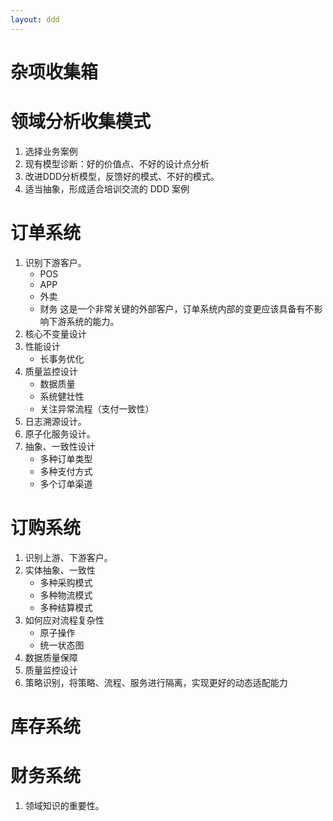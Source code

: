 ```yaml
---
layout: ddd
---
```


# 杂项收集箱

# 领域分析收集模式
1. 选择业务案例
2. 现有模型诊断：好的价值点、不好的设计点分析
3. 改进DDD分析模型，反馈好的模式、不好的模式。
4. 适当抽象，形成适合培训交流的 DDD 案例

# 订单系统
1. 识别下游客户。
    - POS
    - APP
    - 外卖
    - 财务 这是一个非常关键的外部客户，订单系统内部的变更应该具备有不影响下游系统的能力。
2. 核心不变量设计
3. 性能设计
    - 长事务优化
4. 质量监控设计
    - 数据质量
    - 系统健壮性
    - 关注异常流程（支付一致性）
5. 日志溯源设计。
6. 原子化服务设计。
7. 抽象、一致性设计
    - 多种订单类型
    - 多种支付方式
    - 多个订单渠道

# 订购系统
1. 识别上游、下游客户。
2. 实体抽象、一致性
    - 多种采购模式
    - 多种物流模式
    - 多种结算模式
3. 如何应对流程复杂性
    - 原子操作
    - 统一状态图
4. 数据质量保障
5. 质量监控设计
6. 策略识别，将策略、流程、服务进行隔离，实现更好的动态适配能力

# 库存系统

# 财务系统
1. 领域知识的重要性。